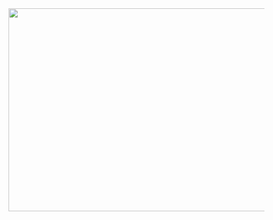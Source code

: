 <div align="center">
    <img src="https://64.media.tumblr.com/ed7f0748154fec6cac1349ea957371ea/tumblr_pam8wxM4fh1w34fgno1_500.gif" width=900 height=400 />
</div>


